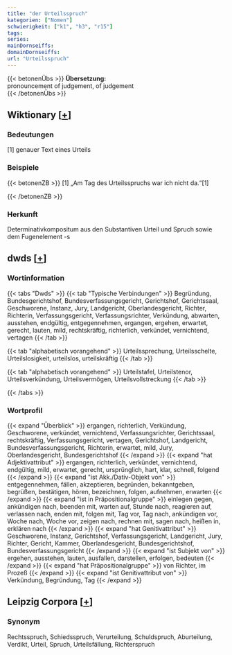 ```yaml
---
title: "der Urteilsspruch"
kategorien: ["Nomen"]
schwierigkeit: ["k1", "h3", "r15"]
tags:
series:
mainDornseiffs:
domainDornseiffs:
url: "Urteilsspruch"
---
```


{{< betonenÜbs >}}
**Übersetzung:**  
pronouncement of judgement, of judgement  
{{< /betonenÜbs >}}

## Wiktionary [[+](https://de.wiktionary.org/wiki/Urteilsspruch)]

### Bedeutungen
[1] genauer Text eines Urteils  

### Beispiele
{{< betonenZB >}}
[1] „Am Tag des Urteilsspruchs war ich nicht da.“[1]  

{{< /betonenZB >}}
### Herkunft
Determinativkompositum aus den Substantiven Urteil und Spruch sowie dem Fugenelement -s  



## dwds [[+](https://www.dwds.de/wb/Urteilsspruch)]

### Wortinformation
{{< tabs "Dwds" >}}
{{< tab "Typische Verbindungen" >}}
Begründung, Bundesgerichtshof, Bundesverfassungsgericht, Gerichtshof, Gerichtssaal, Geschworene, Instanz, Jury, Landgericht, Oberlandesgericht, Richter, Richterin, Verfassungsgericht, Verfassungsrichter, Verkündung, abwarten, ausstehen, endgültig, entgegennehmen, ergangen, ergehen, erwartet, gerecht, lauten, mild, rechtskräftig, richterlich, verkündet, vernichtend, vertagen
{{< /tab >}}

{{< tab "alphabetisch vorangehend" >}}
Urteilssprechung, Urteilsschelte, Urteilslosigkeit, urteilslos, urteilskräftig
{{< /tab >}}

{{< tab "alphabetisch vorangehend" >}}
Urteilstafel, Urteilstenor, Urteilsverkündung, Urteilsvermögen, Urteilsvollstreckung
{{< /tab >}}

{{< /tabs >}}

### Wortprofil
{{< expand "Überblick" >}} ergangen, richterlich, Verkündung, Geschworene, verkündet, vernichtend, Verfassungsrichter, Gerichtssaal, rechtskräftig, Verfassungsgericht, vertagen, Gerichtshof, Landgericht, Bundesverfassungsgericht, Richterin, erwartet, mild, Jury, Oberlandesgericht, Bundesgerichtshof {{< /expand >}}
{{< expand "hat Adjektivattribut" >}} ergangen, richterlich, verkündet, vernichtend, endgültig, mild, erwartet, gerecht, ursprünglich, hart, klar, schnell, folgend {{< /expand >}}
{{< expand "ist Akk./Dativ-Objekt von" >}} entgegennehmen, fällen, akzeptieren, begründen, bekanntgeben, begrüßen, bestätigen, hören, bezeichnen, folgen, aufnehmen, erwarten {{< /expand >}}
{{< expand "ist in Präpositionalgruppe" >}} einlegen gegen, ankündigen nach, beenden mit, warten auf, Stunde nach, reagieren auf, verlassen nach, enden mit, folgen mit, Tag vor, Tag nach, ankündigen vor, Woche nach, Woche vor, zeigen nach, rechnen mit, sagen nach, heißen in, erklären nach {{< /expand >}}
{{< expand "hat Genitivattribut" >}} Geschworene, Instanz, Gerichtshof, Verfassungsgericht, Landgericht, Jury, Richter, Gericht, Kammer, Oberlandesgericht, Bundesgerichtshof, Bundesverfassungsgericht {{< /expand >}}
{{< expand "ist Subjekt von" >}} ergehen, ausstehen, lauten, ausfallen, darstellen, erfolgen, bedeuten {{< /expand >}}
{{< expand "hat Präpositionalgruppe" >}} von Richter, im Prozeß {{< /expand >}}
{{< expand "ist Genitivattribut von" >}} Verkündung, Begründung, Tag {{< /expand >}}

## Leipzig Corpora [[+](https://corpora.uni-leipzig.de/en/res?word=Urteilsspruch&corpusId=deu_newscrawl-public_2018)]


### Synonym
Rechtsspruch, Schiedsspruch, Verurteilung, Schuldspruch, Aburteilung, Verdikt, Urteil, Spruch, Urteilsfällung, Richterspruch

